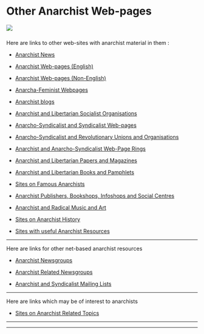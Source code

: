 # Other Anarchist Web-pages

![](flag2.gif)

###

Here are links to other web-sites with anarchist material in them :

* [ Anarchist News](alinks.html#news)  

* [ Anarchist Web-pages (English)](alinks.html#webpages)  

* [ Anarchist Web-pages (Non-English)](alinks.html#nonwebpages)  

* [ Anarcha-Feminist Webpages](alinks.html#anarchafem)  

* [ Anarchist blogs](alinks.html#blogs)  

* [ Anarchist and Libertarian Socialist Organisations](alinks.html#anarchorg)  

* [ Anarcho-Syndicalist and Syndicalist Web-pages](alinks.html#synpages)  

* [ Anarcho-Syndicalist and Revolutionary Unions and Organisations](alinks.html#syndicates)  

* [ Anarchist and Anarcho-Syndicalist Web-Page Rings](alinks.html#rings)  

* [ Anarchist and Libertarian Papers and Magazines](alinks.html#papers)  

* [ Anarchist and Libertarian Books and Pamphlets](alinks.html#books)  

* [ Sites on Famous Anarchists](alinks.html#people)  

* [ Anarchist Publishers, Bookshops, Infoshops and Social Centres](alinks.html#shops)  

* [ Anarchist and Radical Music and Art](alinks.html#music)  

* [ Sites on Anarchist History](alinks.html#history)  

* [ Sites with useful Anarchist Resources](alinks.html#resources)  
---  
  
Here are links for other net-based anarchist resources

* [ Anarchist Newsgroups](alinks.html#anarchonews)   

* [ Anarchist Related Newsgroups](alinks.html#othernews)
* [ Anarchist and Syndicalist Mailing Lists](alinks.html#mail)  
---  
  
Here are links which may be of interest to anarchists

* [ Sites on Anarchist Related Topics](arlinks.html#other)  
  
---  
  
* * *

